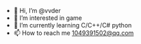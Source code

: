 - 👋 Hi, I’m @vvder
- 👀 I’m interested in game
- 🌱 I’m currently learning C/C++/C# python
- 📫 How to reach me 1049391502@qq.com

<!---
vvder/vvder is a ✨ special ✨ repository because its `README.md` (this file) appears on your GitHub profile.
You can click the Preview link to take a look at your changes.
--->
